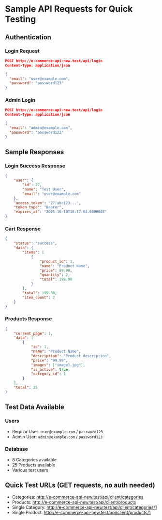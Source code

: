 # Sample API Requests for Quick Testing

## Authentication

### Login Request

```json
POST http://e-commerce-api-new.test/api/login
Content-Type: application/json

{
  "email": "user@example.com",
  "password": "password123"
}
```

### Admin Login

```json
POST http://e-commerce-api-new.test/api/login
Content-Type: application/json

{
  "email": "admin@example.com",
  "password": "password123"
}
```

## Sample Responses

### Login Success Response

```json
{
    "user": {
        "id": 27,
        "name": "Test User",
        "email": "user@example.com"
    },
    "access_token": "27|abc123...",
    "token_type": "Bearer",
    "expires_at": "2025-10-10T18:17:04.000000Z"
}
```

### Cart Response

```json
{
    "status": "success",
    "data": {
        "items": [
            {
                "product_id": 1,
                "name": "Product Name",
                "price": 99.99,
                "quantity": 2,
                "total": 199.98
            }
        ],
        "total": 199.98,
        "item_count": 2
    }
}
```

### Products Response

```json
{
    "current_page": 1,
    "data": [
        {
            "id": 1,
            "name": "Product Name",
            "description": "Product description",
            "price": "99.99",
            "images": ["image1.jpg"],
            "is_active": true,
            "category_id": 1
        }
    ],
    "total": 25
}
```

## Test Data Available

### Users

-   Regular User: `user@example.com` / `password123`
-   Admin User: `admin@example.com` / `password123`

### Database

-   8 Categories available
-   25 Products available
-   Various test users

## Quick Test URLs (GET requests, no auth needed)

-   Categories: http://e-commerce-api-new.test/api/client/categories
-   Products: http://e-commerce-api-new.test/api/client/products
-   Single Category: http://e-commerce-api-new.test/api/client/categories/1
-   Single Product: http://e-commerce-api-new.test/api/client/products/1
